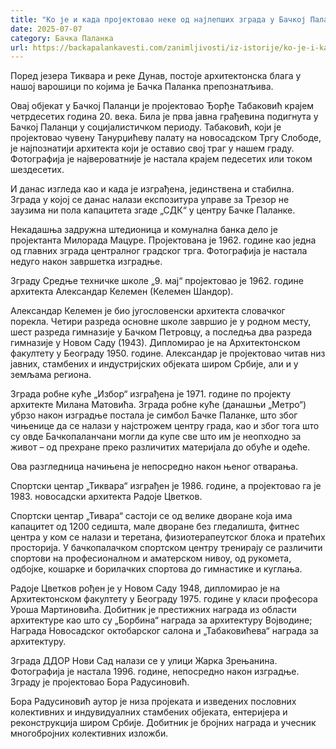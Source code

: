 ```yaml
---
title: "Ко је и када пројектовао неке од најлепших зграда у Бачкој Паланци?"
date: 2025-07-07
category: Бачка Паланка
url: https://backapalankavesti.com/zanimljivosti/iz-istorije/ko-je-i-kada-projektovao-neke-od-najlepsih-zgrada-u-backoj-palanci12/
---
```


Поред језера Тиквара и реке Дунав, постоје архитектонска блага у нашој варошици по којима је Бачка Паланка препознатљива.

Овај објекат у Бачкој Паланци је пројектовао Ђорђе Табаковић крајем четрдесетих година 20. века. Била је прва јавна грађевина подигнута у Бачкој Паланци у социјалистичком периоду. Табаковић, који је пројектовао чувену Танурџићеву палату на новосадском Тргу Слободе, је најпознатији архитекта који је оставио свој траг у нашем граду. Фотографија је највероватније је настала крајем педесетих или током шездесетих.

И данас изгледа као и када је изграђена, јединствена и стабилна. Зграда у којој се данас налази експозитура управе за Трезор не заузима ни пола капацитета згаде „СДК“ у центру Бачке Паланке.

Некадашња задружна штедионица и комунална банка дело је пројектанта Милорада Мацуре. Пројектована је 1962. године као једна од главних зграда централног градског трга. Фотографија је настала недуго након завршетка изградње.

Зграду Средње техничке школе „9. мај“ пројектовао је 1962. године архитекта Александар Келемен (Келемен Шандор).

Александар Келемен је био југословенски архитекта словачког порекла. Четири разреда основне школе завршио је у родном месту, шест разреда гимназије у Бачком Петровцу, а последња два разреда гимназије у Новом Саду (1943). Дипломирао је на Архитектонском факултету у Београду 1950. године. Александар је пројектовао читав низ јавних, стамбених и индустријских објеката широм Србије, али и у земљама региона.

Зграда робне куће „Избор“ изграђена је 1971. године по пројекту архитекте Милана Матовића. Зграда робне куће (данашњи „Метро“) убрзо након изградње постала је симбол Бачке Паланке, што због чињенице да се налази у најстрожем центру града, као и због тога што су овде Бачкопаланчани могли да купе све што им је неопходно за живот – од прехране преко различитих материјала до обуће и одеће.

Ова разгледница начињена је непосредно након њеног отварања.

Спортски центар „Тиквара“ изграђен је 1986. године, а пројектовао га је 1983. новосадски архитекта Радоје Цветков.

Спортски центар „Тивара“ састоји се од велике дворане која има капацитет од 1200 седишта, мале дворане без гледалишта, фитнес центра у ком се налази и теретана, физиотерапеутског блока и пратећих просторија. У бачкопалачком спортском центру тренирају се различити спортови на професионалном и аматерском нивоу, од рукомета, одбојке, кошарке и борилачких спортова до гимнастике и куглања.

Радоје Цветков рођен је у Новом Саду 1948, дипломирао је на Архитектонском факултету у Београду 1975. године у класи професора Уроша Мартиновића. Добитник је престижних награда из области архитектуре као што су „Борбина“ награда за архитектуру Војводине; Награда Новосадског октобарског салона и „Табаковићева“ награда за архитектуру.

Зграда ДДОР Нови Сад налази се у улици Жарка Зрењанина. Фотографија је настала 1996. године, непосредно након изградње. Зграду је пројектовао Бора Радусиновић.

Бора Радусиновић аутор је низа пројеката и изведених пословних колективних и индувидуалних стамбених објеката, ентеријера и реконструкција широм Србије. Добитник је бројних награда и учесник многобројних колективних изложби.
